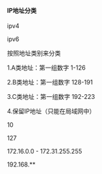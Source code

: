 #### IP地址分类

ipv4

ipv6

按照地址类别来分类

1.A类地址：第一组数字 1-126

2.B类地址：第一组数字 128-191

3.C类地址：第一组数字 192-223

4.保留IP地址（只能在局域网中）

10

127

172.16.0.0 - 172.31.255.255

192.168.**


